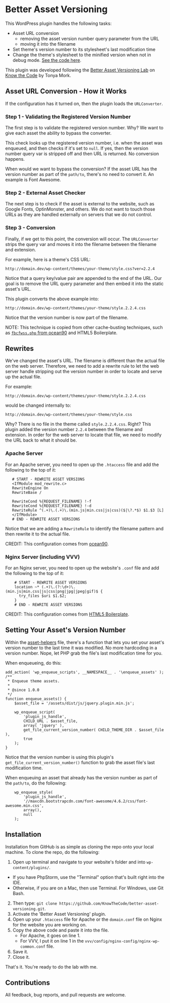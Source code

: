 # Better Asset Versioning

This WordPress plugin handles the following tasks:
 
- Asset URL conversion 
    - removing the asset version number query parameter from the URL
    - moving it into the filename
- Set theme's version number to its stylesheet's last modification time
- Change the theme's stylesheet to the minified version when not in debug mode. [See the code here](https://github.com/KnowTheCode/better-asset-versioning/blob/master/src/Support/asset-helpers.php#L14).    

This plugin was developed following the [Better Asset Versioning Lab](https://knowthecode.io/labs/better-asset-versioning) on [Know the Code](https://KnowTheCode.io) by Tonya Mork.
 
## Asset URL Conversion - How it Works

If the configuration has it turned on, then the plugin loads the `URLConverter`.

### Step 1 - Validating the Registered Version Number
The first step is to validate the registered version number.  Why? We want to give each asset the ability to bypass the converter. 

This check looks up the registered version number, i.e. when the asset was enqueued, and then checks if it's set to `null`. If yes, then the version number query var is stripped off and then URL is returned.  No conversion happens. 

When would we want to bypass the conversion? If the asset URL has the version number as part of the `path/to`, there's no need to convert it. An example is Font Awesome.

### Step 2 - External Asset Checker

The next step is to check if the asset is external to the website, such as Google Fonts, OptinMonster, and others.  We do not want to touch those URLs as they are handled externally on servers that we do not control.
 
### Step 3 - Conversion

Finally, if we get to this point, the conversion will occur.  The `URLConverter` strips the query var and moves it into the filename between the filename and extension.

For example, here is a theme's CSS URL:

`http://domain.dev/wp-content/themes/your-theme/style.css?ver=2.2.4`

Notice that a query key/value pair are appended to the end of the URL.  Our goal is to remove the URL query parameter and then embed it into the static asset's URL.

This plugin converts the above example into:

`http://domain.dev/wp-content/themes/your-theme/style.2.2.4.css`

Notice that the version number is now part of the filename.

NOTE:  This technique is copied from other cache-busting techniques, such as [`fbcfwss.php` from ocean90](https://gist.github.com/ocean90/1966227) and HTML5 Boilerplate.

## Rewrites

We've changed the asset's URL.  The filename is different than the actual file on the web server.  Therefore, we need to add a rewrite rule to let the web server handle stripping out the version number in order to locate and serve up the actual file.

For example:

`http://domain.dev/wp-content/themes/your-theme/style.2.2.4.css`

would be changed internally to:

`http://domain.dev/wp-content/themes/your-theme/style.css`

Why? There is no file in the theme called `style.2.2.4.css`. Right? This plugin added the version number `2.2.4` between the filename and extension.  In order for the web server to locate that file, we need to modify the URL back to what it should be.

### Apache Server

For an Apache server, you need to open up the `.htaccess` file and add the following to the top of it:

```
   # START - REWRITE ASSET VERSIONS
   <IfModule mod_rewrite.c>
   RewriteEngine On
   RewriteBase /
   
   RewriteCond %{REQUEST_FILENAME} !-f
   RewriteCond %{REQUEST_FILENAME} !-d
   RewriteRule ^(.+)\.(.+)\.(min.js|min.css|js|css)($|\?.*$) $1.$3 [L]
   </IfModule>
   # END - REWRITE ASSET VERSIONS
```

Notice that we are adding a `RewriteRule` to identify the filename pattern and then rewrite it to the actual file.

CREDIT: This configuration comes from [ocean90](https://gist.github.com/ocean90/1966227).


### Nginx Server (including VVV)

For an Nginx server, you need to open up the website's `.conf` file and add the following to the top of it:

```
    # START - REWRITE ASSET VERSIONS
    location ~* (.+)\.(?:\d+)\.(min.js|min.css|js|css|png|jpg|jpeg|gif)$ {
      try_files $uri $1.$2;
    }
    # END - REWRITE ASSET VERSIONS
```

CREDIT: This configuration comes from [HTML5 Boilerplate](https://github.com/h5bp/server-configs-nginx/blob/master/h5bp/location/cache-busting.conf).

## Setting Your Asset's Version Number

Within the [asset-helpers](https://github.com/KnowTheCode/better-asset-versioning/blob/master/src/Support/asset-helpers.php#L38) file, there's a function that lets you set your asset's version number to the last time it was modified.  No more hardcoding in a version number. Nope, let PHP grab the file's last modification time for you.
 
When enqueueing, do this:  

```
add_action( 'wp_enqueue_scripts', __NAMESPACE__ . '\enqueue_assets' );
/**
 * Enqueue theme assets.
 *
 * @since 1.0.0
 */
function enqueue_assets() {
	$asset_file = '/assets/dist/js/jquery.plugin.min.js';
	
	wp_enqueue_script(
		'plugin_js_handle',
		CHILD_URL . $asset_file,
		array( 'jquery' ),
		get_file_current_version_number( CHILD_THEME_DIR . $asset_file ),
		true
	);
}
```

Notice that the version number is using this plugin's `get_file_current_version_number()` function to grab the asset file's last modification time. 

When enqueuing an asset that already has the version number as part of the `path/to`, do the following:

```
	wp_enqueue_style(
		'plugin_js_handle',
		'//maxcdn.bootstrapcdn.com/font-awesome/4.6.2/css/font-awesome.min.css',
		array(),
		null
	);
```

## Installation

Installation from GitHub is as simple as cloning the repo onto your local machine.  To clone the repo, do the following:

1. Open up terminal and navigate to your website's folder and into `wp-content/plugins/`.
- If you have PhpStorm, use the "Terminal" option that's built right into the IDE.
- Otherwise, if you are on a Mac, then use Terminal.  For Windows, use Git Bash.
2. Then type: `git clone https://github.com/KnowTheCode/better-asset-versioning.git`.
3. Activate the 'Better Asset Versioning' plugin.
4. Open up your `.htaccess` file for Apache or the `domain.conf` file on Nginx for the website you are working on.
5. Copy the above code and paste it into the file.
    - For Apache, it goes on line 1.
    - For VVV, I put it on line 1 in the `vvv/config/nginx-config/nginx-wp-common.conf` file. 
6. Save it.
6. Close it.

That's it.  You're ready to do the lab with me.

## Contributions

All feedback, bug reports, and pull requests are welcome.